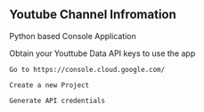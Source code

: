 ## Youtube Channel Infromation

Python based Console Application

Obtain your Youttube Data API keys to use the app

	Go to https://console.cloud.google.com/

	Create a new Project

	Generate API credentials
